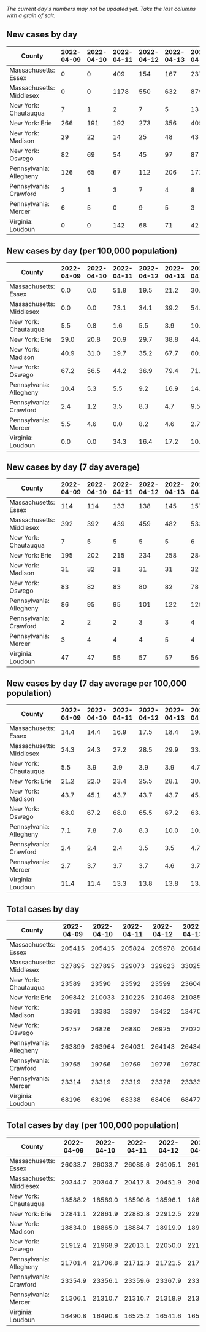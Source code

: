 _The current day's numbers may not be updated yet. Take the last columns with a grain of salt._
## New cases by day

| County | 2022-04-09 | 2022-04-10 | 2022-04-11 | 2022-04-12 | 2022-04-13 | 2022-04-14 | 2022-04-15 |
| --- | --- | --- | --- | --- | --- | --- | --- |
| Massachusetts: Essex | 0 | 0 | 409 | 154 | 167 | 237 | 257 |
| Massachusetts: Middlesex | 0 | 0 | 1178 | 550 | 632 | 879 | 663 |
| New York: Chautauqua | 7 | 1 | 2 | 7 | 5 | 13 | 12 |
| New York: Erie | 266 | 191 | 192 | 273 | 356 | 405 | 363 |
| New York: Madison | 29 | 22 | 14 | 25 | 48 | 43 | 44 |
| New York: Oswego | 82 | 69 | 54 | 45 | 97 | 87 | 96 |
| Pennsylvania: Allegheny | 126 | 65 | 67 | 112 | 206 | 172 | 190 |
| Pennsylvania: Crawford | 2 | 1 | 3 | 7 | 4 | 8 | 8 |
| Pennsylvania: Mercer | 6 | 5 | 0 | 9 | 5 | 3 | 3 |
| Virginia: Loudoun | 0 | 0 | 142 | 68 | 71 | 42 | 80 |

## New cases by day (per 100,000 population)

| County | 2022-04-09 | 2022-04-10 | 2022-04-11 | 2022-04-12 | 2022-04-13 | 2022-04-14 | 2022-04-15 |
| --- | --- | --- | --- | --- | --- | --- | --- |
| Massachusetts: Essex | 0.0 | 0.0 | 51.8 | 19.5 | 21.2 | 30.0 | 32.6 |
| Massachusetts: Middlesex | 0.0 | 0.0 | 73.1 | 34.1 | 39.2 | 54.5 | 41.1 |
| New York: Chautauqua | 5.5 | 0.8 | 1.6 | 5.5 | 3.9 | 10.2 | 9.5 |
| New York: Erie | 29.0 | 20.8 | 20.9 | 29.7 | 38.8 | 44.1 | 39.5 |
| New York: Madison | 40.9 | 31.0 | 19.7 | 35.2 | 67.7 | 60.6 | 62.0 |
| New York: Oswego | 67.2 | 56.5 | 44.2 | 36.9 | 79.4 | 71.2 | 78.6 |
| Pennsylvania: Allegheny | 10.4 | 5.3 | 5.5 | 9.2 | 16.9 | 14.1 | 15.6 |
| Pennsylvania: Crawford | 2.4 | 1.2 | 3.5 | 8.3 | 4.7 | 9.5 | 9.5 |
| Pennsylvania: Mercer | 5.5 | 4.6 | 0.0 | 8.2 | 4.6 | 2.7 | 2.7 |
| Virginia: Loudoun | 0.0 | 0.0 | 34.3 | 16.4 | 17.2 | 10.2 | 19.3 |

## New cases by day (7 day average)

| County | 2022-04-09 | 2022-04-10 | 2022-04-11 | 2022-04-12 | 2022-04-13 | 2022-04-14 | 2022-04-15 |
| --- | --- | --- | --- | --- | --- | --- | --- |
| Massachusetts: Essex | 114 | 114 | 133 | 138 | 145 | 157 | 175 |
| Massachusetts: Middlesex | 392 | 392 | 439 | 459 | 482 | 533 | 557 |
| New York: Chautauqua | 7 | 5 | 5 | 5 | 5 | 6 | 7 |
| New York: Erie | 195 | 202 | 215 | 234 | 258 | 284 | 292 |
| New York: Madison | 31 | 32 | 31 | 31 | 31 | 32 | 32 |
| New York: Oswego | 83 | 82 | 83 | 80 | 82 | 78 | 76 |
| Pennsylvania: Allegheny | 86 | 95 | 95 | 101 | 122 | 129 | 134 |
| Pennsylvania: Crawford | 2 | 2 | 2 | 3 | 3 | 4 | 5 |
| Pennsylvania: Mercer | 3 | 4 | 4 | 4 | 5 | 4 | 4 |
| Virginia: Loudoun | 47 | 47 | 55 | 57 | 57 | 56 | 58 |

## New cases by day (7 day average per 100,000 population)

| County | 2022-04-09 | 2022-04-10 | 2022-04-11 | 2022-04-12 | 2022-04-13 | 2022-04-14 | 2022-04-15 |
| --- | --- | --- | --- | --- | --- | --- | --- |
| Massachusetts: Essex | 14.4 | 14.4 | 16.9 | 17.5 | 18.4 | 19.9 | 22.2 |
| Massachusetts: Middlesex | 24.3 | 24.3 | 27.2 | 28.5 | 29.9 | 33.1 | 34.6 |
| New York: Chautauqua | 5.5 | 3.9 | 3.9 | 3.9 | 3.9 | 4.7 | 5.5 |
| New York: Erie | 21.2 | 22.0 | 23.4 | 25.5 | 28.1 | 30.9 | 31.8 |
| New York: Madison | 43.7 | 45.1 | 43.7 | 43.7 | 43.7 | 45.1 | 45.1 |
| New York: Oswego | 68.0 | 67.2 | 68.0 | 65.5 | 67.2 | 63.9 | 62.2 |
| Pennsylvania: Allegheny | 7.1 | 7.8 | 7.8 | 8.3 | 10.0 | 10.6 | 11.0 |
| Pennsylvania: Crawford | 2.4 | 2.4 | 2.4 | 3.5 | 3.5 | 4.7 | 5.9 |
| Pennsylvania: Mercer | 2.7 | 3.7 | 3.7 | 3.7 | 4.6 | 3.7 | 3.7 |
| Virginia: Loudoun | 11.4 | 11.4 | 13.3 | 13.8 | 13.8 | 13.5 | 14.0 |

## Total cases by day

| County | 2022-04-09 | 2022-04-10 | 2022-04-11 | 2022-04-12 | 2022-04-13 | 2022-04-14 | 2022-04-15 |
| --- | --- | --- | --- | --- | --- | --- | --- |
| Massachusetts: Essex | 205415 | 205415 | 205824 | 205978 | 206145 | 206382 | 206639 |
| Massachusetts: Middlesex | 327895 | 327895 | 329073 | 329623 | 330255 | 331134 | 331797 |
| New York: Chautauqua | 23589 | 23590 | 23592 | 23599 | 23604 | 23617 | 23629 |
| New York: Erie | 209842 | 210033 | 210225 | 210498 | 210854 | 211259 | 211622 |
| New York: Madison | 13361 | 13383 | 13397 | 13422 | 13470 | 13513 | 13557 |
| New York: Oswego | 26757 | 26826 | 26880 | 26925 | 27022 | 27109 | 27205 |
| Pennsylvania: Allegheny | 263899 | 263964 | 264031 | 264143 | 264349 | 264521 | 264711 |
| Pennsylvania: Crawford | 19765 | 19766 | 19769 | 19776 | 19780 | 19788 | 19796 |
| Pennsylvania: Mercer | 23314 | 23319 | 23319 | 23328 | 23333 | 23336 | 23339 |
| Virginia: Loudoun | 68196 | 68196 | 68338 | 68406 | 68477 | 68519 | 68599 |

## Total cases by day (per 100,000 population)

| County | 2022-04-09 | 2022-04-10 | 2022-04-11 | 2022-04-12 | 2022-04-13 | 2022-04-14 | 2022-04-15 |
| --- | --- | --- | --- | --- | --- | --- | --- |
| Massachusetts: Essex | 26033.7 | 26033.7 | 26085.6 | 26105.1 | 26126.3 | 26156.3 | 26188.9 |
| Massachusetts: Middlesex | 20344.7 | 20344.7 | 20417.8 | 20451.9 | 20491.1 | 20545.6 | 20586.8 |
| New York: Chautauqua | 18588.2 | 18589.0 | 18590.6 | 18596.1 | 18600.0 | 18610.3 | 18619.7 |
| New York: Erie | 22841.1 | 22861.9 | 22882.8 | 22912.5 | 22951.3 | 22995.4 | 23034.9 |
| New York: Madison | 18834.0 | 18865.0 | 18884.7 | 18919.9 | 18987.6 | 19048.2 | 19110.2 |
| New York: Oswego | 21912.4 | 21968.9 | 22013.1 | 22050.0 | 22129.4 | 22200.7 | 22279.3 |
| Pennsylvania: Allegheny | 21701.4 | 21706.8 | 21712.3 | 21721.5 | 21738.4 | 21752.6 | 21768.2 |
| Pennsylvania: Crawford | 23354.9 | 23356.1 | 23359.6 | 23367.9 | 23372.6 | 23382.1 | 23391.5 |
| Pennsylvania: Mercer | 21306.1 | 21310.7 | 21310.7 | 21318.9 | 21323.5 | 21326.2 | 21329.0 |
| Virginia: Loudoun | 16490.8 | 16490.8 | 16525.2 | 16541.6 | 16558.8 | 16568.9 | 16588.3 |
